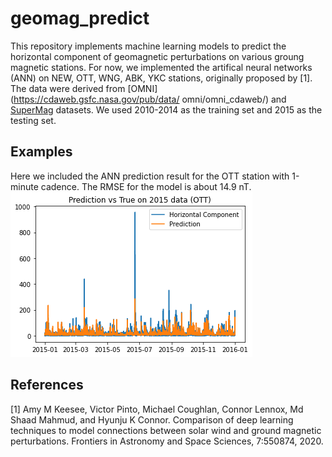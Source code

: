 # geomag_predict

This repository implements machine learning models to predict the horizontal component of geomagnetic perturbations on various groung magnetic stations. For now, we implemented the artifical neural networks (ANN) on NEW, OTT, WNG, ABK, YKC stations, originally proposed by [1]. The data were derived from [OMNI](https://cdaweb.gsfc.nasa.gov/pub/data/ omni/omni_cdaweb/) and [SuperMag](https://supermag.jhuapl.edu/) datasets. We used 2010-2014 as the training set and 2015 as the testing set.

## Examples

Here we included the ANN prediction result for the OTT station with 1-minute cadence. The RMSE for the model is about 14.9 nT. 
![image](example.png)

## References

[1] Amy M Keesee, Victor Pinto, Michael Coughlan, Connor Lennox, Md Shaad Mahmud, and Hyunju K Connor. Comparison of deep learning techniques to model connections between solar wind and ground magnetic perturbations. Frontiers in Astronomy and Space Sciences, 7:550874, 2020.
